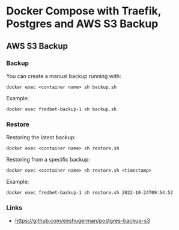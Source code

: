 # Docker Compose with Traefik, Postgres and AWS S3 Backup

## AWS S3 Backup

### Backup

You can create a manual backup running with:

    docker exec <container name> sh backup.sh

Example:

    docker exec fredbet-backup-1 sh backup.sh

### Restore

Restoring the latest backup:

    docker exec <container name> sh restore.sh

Restoring from a specific backup:

    docker exec <container name> sh restore.sh <timestamp>

Example:

    docker exec fredbet-backup-1 sh restore.sh 2022-10-24T09:54:52

### Links

* https://github.com/eeshugerman/postgres-backup-s3
